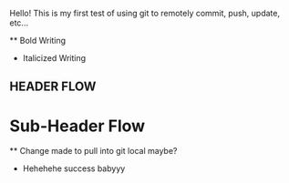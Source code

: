 Hello! This is my first test of using git to remotely commit, push, update, etc... 

** Bold Writing

* Italicized Writing

## HEADER FLOW

# Sub-Header Flow

** Change made to pull into git local maybe?

* Hehehehe success babyyy

